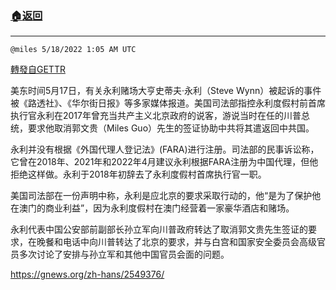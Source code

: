 ###  [:house:返回](README.md)
---


`@miles 5/18/2022 1:05 AM UTC`

[轉發自GETTR](https://gettr.com/post/p1a8axoa1a4)

美东时间5月17日，有关永利赌场大亨史蒂夫·永利（Steve Wynn）被起诉的事件被《路透社》、《华尔街日报》等多家媒体报道。美国司法部指控永利度假村前首席执行官永利在2017年曾充当共产主义北京政府的说客，游说当时在任的川普总统，要求他取消郭文贵（Miles Guo）先生的签证协助中共将其遣返回中共国。

永利并没有根据《外国代理人登记法》(FARA)进行注册。司法部的民事诉讼称，它曾在2018年、2021年和2022年4月建议永利根据FARA注册为中国代理，但他拒绝这样做。永利于2018年初辞去了永利度假村首席执行官一职。

美国司法部在一份声明中称，永利是应北京的要求采取行动的，他“是为了保护他在澳门的商业利益”，因为永利度假村在澳门经营着一家豪华酒店和赌场。

永利代表中国公安部前副部长孙立军向川普政府转达了取消郭文贵先生签证的要求，在晚餐和电话中向川普转达了北京的要求，并与白宫和国家安全委员会高级官员多次讨论了安排与孙立军和其他中国官员会面的问题。

https://gnews.org/zh-hans/2549376/

